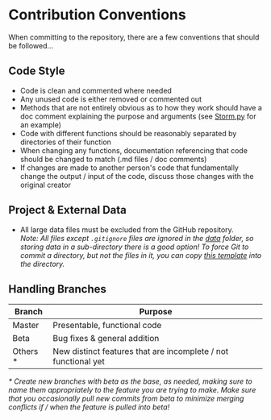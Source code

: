 # Contribution Conventions

When committing to the repository, there are a few conventions that should be followed...

## Code Style

- Code is clean and commented where needed
- Any unused code is either removed or commented out
- Methods that are not entirely obvious as to how they work should have a doc comment explaining the purpose and 
arguments (see [Storm.py](../src/python/Poststorm_Imagery/collector/Storm.py) for an example)
- Code with different functions should be reasonably separated by directories of their function
- When changing any functions, documentation referencing that code should be changed to match (.md files / doc comments)
- If changes are made to another person's code that fundamentally change the output / input of the code, discuss those
changes with the original creator

## Project & External Data

- All large data files must be excluded from the GitHub repository.  
  *Note: All files except `.gitignore` files are ignored in the [data](../data) folder, so storing data in a sub-directory
  there is a good option! To force Git to commit a directory, but not the files in it, you can copy 
  [this template](../data/input/.gitignore) into the directory.*
  
## Handling Branches

| Branch    | Purpose                                                           |
| --------- | ------------------------------------------------------------------|
| Master    | Presentable, functional code                                      |
| Beta      | Bug fixes & general addition                                      |
| Others *  | New distinct features that are incomplete / not functional yet    |

*\* Create new branches with beta as the base, as needed, making sure to name them appropriately to the feature you are
 trying to make. Make sure that you occasionally pull new commits from beta to minimize merging conflicts if / when the 
 feature is pulled into beta!*
